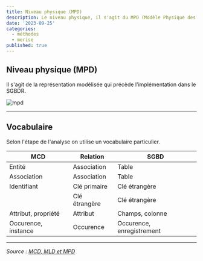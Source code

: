```yaml
---
title: Niveau physique (MPD)
description: Le niveau physique, il s'agit du MPD (Modèle Physique des Données).
date: '2023-09-25'
categories:
  - méthodes
  - merise
published: true
---
```


## Niveau physique (MPD)

Il s'agit de la représentation modélisée qui précède l'implémentation dans le SGBDR.

![mpd](./images/merise-mpd.jpg)

---

## Vocabulaire

Selon l'étape de l'analyse on utilise un vocabulaire particulier.

| MCD                 | Relation      | SGBD                      |
| ------------------- | ------------- | ------------------------- |
| Entité              | Association   | Table                     |
| Association         | Association   | Table                     |
| Identifiant         | Clé primaire  | Clé étrangère             |
|                     | Clé étrangère | Clé étrangère             |
| Attribut, propriété | Attribut      | Champs, colonne           |
| Occurence, instance | Occurence     | Occurence, enregistrement |

---

_Source : [MCD, MLD et MPD](https://louisvandevelde.be/index.php?dos=my&fic=meris)_

